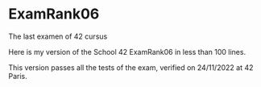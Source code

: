 # ExamRank06
The last examen of 42 cursus

Here is my version of the School 42 ExamRank06 in less than 100 lines.

This version passes all the tests of the exam, verified on 24/11/2022 at 42 Paris.
